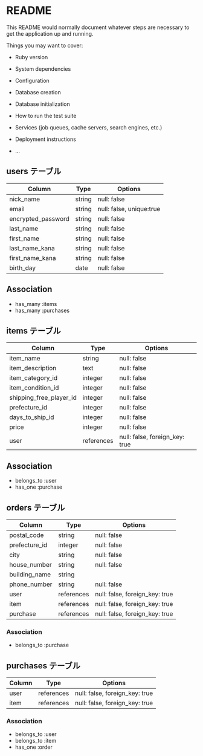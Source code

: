 # README

This README would normally document whatever steps are necessary to get the
application up and running.

Things you may want to cover:

* Ruby version

* System dependencies

* Configuration

* Database creation

* Database initialization

* How to run the test suite

* Services (job queues, cache servers, search engines, etc.)

* Deployment instructions

* ...

## users テーブル

| Column             | Type    | Options                        |
| ------------------ | ------- | ------------------------------ |
| nick_name          | string  | null: false                    |
| email              | string  | null: false, unique:true       |
| encrypted_password | string  | null: false                    |
| last_name          | string  | null: false                    |
| first_name         | string  | null: false                    |
| last_name_kana     | string  | null: false                    |
| first_name_kana    | string  | null: false                    |
| birth_day          | date    | null: false                    |


## Association

- has_many :items
- has_many :purchases

## items テーブル

| Column                  | Type        | Options                        |
| ----------------------- | ----------- | ------------------------------ |
| item_name               | string      | null: false                    |
| item_description        | text        | null: false                    |
| item_category_id        | integer     | null: false                    |
| item_condition_id       | integer     | null: false                    |
| shipping_free_player_id | integer     | null: false                    |
| prefecture_id           | integer     | null: false                    |
| days_to_ship_id         | integer     | null: false                    |
| price                   | integer     | null: false                    |
| user                    | references  | null: false, foreign_key: true |


## Association

- belongs_to :user
- has_one :purchase



## orders テーブル

| Column          | Type        | Options                        |
| ----------------| ----------- | ------------------------------ |
| postal_code     | string      | null: false                    |
| prefecture_id   | integer     | null: false                    |
| city            | string      | null: false                    |
| house_number    | string      | null: false                    |
| building_name   | string      |                                |
| phone_number    | string      | null: false                    |
| user            | references  | null: false, foreign_key: true |
| item            | references  | null: false, foreign_key: true |
| purchase        | references  | null: false, foreign_key: true |


### Association

- belongs_to :purchase

## purchases  テーブル

| Column          | Type        | Options                        |
| ----------------| ----------- | ------------------------------ |
| user            | references  | null: false, foreign_key: true |
| item            | references  | null: false, foreign_key: true |


### Association

- belongs_to :user
- belongs_to :item
- has_one :order




